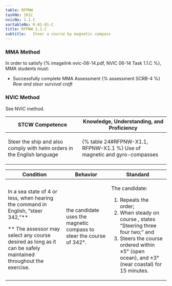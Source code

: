 ```yaml
---
table: RFPNW
taskNo: 1K1C
nvicNo: 1.1.C 
sortableNo: K-01-01-C
title: RFPNW 1.1.C 
subtitle:   Steer a course by magnetic compass
---
```



### MMA Method

In order to satisfy  {% imagelink nvic-06-14.pdf, NVIC 06-14 Task 1.1.C %}, MMA students must:

* Successfully complete MMA Assessment {% assessment SCRB-4 %} *Row and steer survival craft*


### NVIC Method

<a onclick="togglevisibility('nvic_methods')" >See NVIC method.</a>

<div id='nvic_methods' class='hide'>

<table>
<thead>
<tr>
<th class='forty'> STCW Competence </th>
<th class='sixty'> Knowledge, Understanding, and Proficiency </th>
</tr>
</thead>




<tbody>
<tr><td markdown='1'>

Steer the ship and also comply with helm orders in the English language

</td><td markdown='1'>

{% table 24#RFPNW-X1.1, RFPNW-X1.1 %} Use of magnetic and gyro-compasses

</td></tr>


</tbody>
</table>


<table>
<thead>
<tr><th class='twenty'>  Condition </th><th class='twenty'> Behavior </th><th  class='sixty'>Standard </th></tr>
</thead>
<tbody >



<tr><td markdown='1'>

In a sea state of 4 or less, when hearing the command in English, “steer 342,”**

** The assessor may select any course desired as long as it can be safely maintained throughout the exercise.

</td><td markdown='1'>

the candidate uses the magnetic compass to steer the course of 342°.

<br>

<div class="tooltip" markdown='1'>



</div>


</td><td markdown='1'>

The candidate:

1. Repeats the order;
2. When steady on course , states “Steering three four two;” and
3. Steers the course ordered within ±5° (open ocean), and ±3° (near coastal) for 15 minutes.

</td></tr>
</tbody>
</table>
</div>
